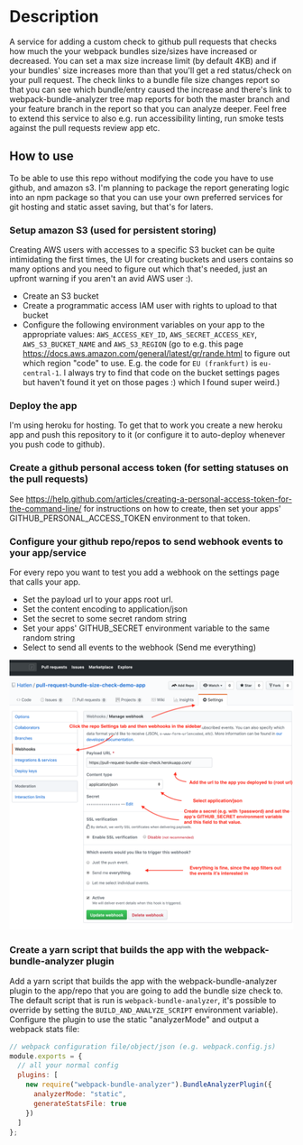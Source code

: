 # Description

A service for adding a custom check to github pull requests that checks how much
the your webpack bundles size/sizes have increased or decreased. You can set a
max size increase limit (by default 4KB) and if your bundles' size increases
more than that you'll get a red status/check on your pull request. The check
links to a bundle file size changes report so that you can see which
bundle/entry caused the increase and there's link to webpack-bundle-analyzer
tree map reports for both the master branch and your feature branch in the
report so that you can analyze deeper.
Feel free to extend this service to also e.g. run accessibility linting, run
smoke tests against the pull requests review app etc.

## How to use

To be able to use this repo without modifying the code you have to use github,
and amazon s3.
I'm planning to package the report generating logic into an npm package so that
you can use your own preferred services for git hosting and static asset saving,
but that's for laters.

### Setup amazon S3 (used for persistent storing)

Creating AWS users with accesses to a specific S3 bucket can be quite
intimidating the first times, the UI for creating buckets and users contains
so many options and you need to figure out which that's needed, just an
upfront warning if you aren't an avid AWS user :).

- Create an S3 bucket
- Create a programmatic access IAM user with rights to upload to that bucket
- Configure the following environment variables on your app to the appropriate
  values: `AWS_ACCESS_KEY_ID`, `AWS_SECRET_ACCESS_KEY`, `AWS_S3_BUCKET_NAME` and
  `AWS_S3_REGION` (go to e.g. this page
  https://docs.aws.amazon.com/general/latest/gr/rande.html to figure out which
  region "code" to use. E.g. the code for `EU (frankfurt)` is `eu-central-1`.
  I always try to find that code on the bucket settings pages but haven't found
  it yet on those pages :) which I found super weird.)

### Deploy the app

I'm using heroku for hosting. To get that to work you create a new heroku app
and push this repository to it (or configure it to auto-deploy whenever you push
code to github).

### Create a github personal access token (for setting statuses on the pull requests)

See
https://help.github.com/articles/creating-a-personal-access-token-for-the-command-line/
for instructions on how to create, then set your apps'
GITHUB_PERSONAL_ACCESS_TOKEN environment to that token.

### Configure your github repo/repos to send webhook events to your app/service

For every repo you want to test you add a webhook on the settings page that
calls your app.

- Set the payload url to your apps root url.
- Set the content encoding to application/json
- Set the secret to some secret random string
- Set your apps' GITHUB_SECRET environment variable to the same random string
- Select to send all events to the webhook (Send me everything)

![Webhook setup instructions](./readme-images/webhook-setup.png)

### Create a yarn script that builds the app with the webpack-bundle-analyzer plugin

Add a yarn script that builds the app with the
webpack-bundle-analyzer plugin to the app/repo that you are going to add the
bundle size check to. The default script that is run is
`webpack-bundle-analyzer`, it's possible to override by setting the
`BUILD_AND_ANALYZE_SCRIPT` environment variable). Configure the plugin to use
the static "analyzerMode" and output a webpack stats file:

```javascript
// webpack configuration file/object/json (e.g. webpack.config.js)
module.exports = {
  // all your normal config
  plugins: [
    new require("webpack-bundle-analyzer").BundleAnalyzerPlugin({
      analyzerMode: "static",
      generateStatsFile: true
    })
  ]
};
```
